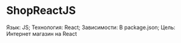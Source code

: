# ShopReactJS
Язык: JS; Технология: React; Зависимости: В package.json; Цель: Интернет магазин на React
